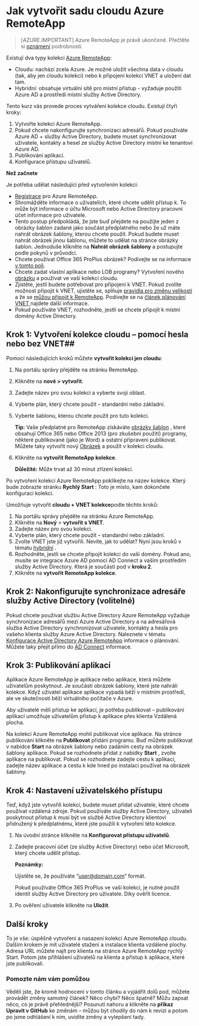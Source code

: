 <properties 
    pageTitle="Jak vytvořit kolekci cloudu Azure RemoteApp | Microsoft Azure" 
    description="Naučte se vytvářet nasazení RemoteApp Azure, který ukládá data v Azure cloudu." 
    services="remoteapp" 
    documentationCenter="" 
    authors="lizap" 
    manager="mbaldwin" 
    editor=""/>

<tags 
    ms.service="remoteapp" 
    ms.workload="compute" 
    ms.tgt_pltfrm="na" 
    ms.devlang="na" 
    ms.topic="article" 
    ms.date="08/15/2016" 
    ms.author="elizapo"/>

# <a name="how-to-create-a-cloud-collection-of-azure-remoteapp"></a>Jak vytvořit sadu cloudu Azure RemoteApp

> [AZURE.IMPORTANT]
> Azure RemoteApp je právě ukončené. Přečtěte si [oznámení](https://go.microsoft.com/fwlink/?linkid=821148) podrobnosti.

Existují dva typy kolekcí [Azure RemoteApp](remoteapp-collections.md): 

- Cloudu: nachází zcela Azure. Je možné uložit všechna data v cloudu (tak, aby jen cloudu kolekci) nebo k připojení kolekci VNET a uložení dat tam.   
- Hybridní: obsahuje virtuální sítě pro místní přístup - vyžaduje použití Azure AD a prostředí místní služby Active Directory.

Tento kurz vás provede proces vytváření kolekce cloudu. Existují čtyři kroky: 

1.  Vytvořte kolekci Azure RemoteApp.
2.  Pokud chcete nakonfigurujte synchronizaci adresářů. Pokud používáte Azure AD + služby Active Directory, budete muset synchronizovat uživatele, kontakty a hesel ze služby Active Directory místní ke tenantovi Azure AD.
5.  Publikování aplikací.
6.  Konfigurace přístupu uživatelů.


**Než začnete**

Je potřeba udělat následující před vytvořením kolekci:

- [Registrace](https://azure.microsoft.com/services/remoteapp/) pro Azure RemoteApp. 
- Shromážděte informace o uživatelích, které chcete udělit přístup k. To může být informace o účtu Microsoft nebo Active Directory pracovní účet informace pro uživatele.
- Tento postup předpokládá, že jste buď přejdete na použijte jeden z obrázky šablon zadané jako součást předplatného nebo že už máte nahrát obrázek šablony, kterou chcete použít. Pokud budete muset nahrát obrázek jinou šablonu, můžete to udělat na stránce obrázky šablon. Jednoduše klikněte na **Nahrát obrázek šablony** a postupujte podle pokynů v průvodci. 
- Chcete používat Office 365 ProPlus obrázek? Podívejte se na informace [v tomto poli](remoteapp-officesubscription.md).
- Chcete zadat vlastní aplikace nebo LOB programy? Vytvoření nového [obrázku](remoteapp-imageoptions.md) a používat ve vaší kolekci cloudu.
- Zjistěte, jestli budete potřebovat pro připojení k VNET. Pokud zvolíte možnost připojit k VNET, ujistěte se, splňuje [pravidla pro změnu velikosti](remoteapp-vnetsizing.md) a že se [můžou připojit k RemoteApp](remoteapp-vnet.md). Podívejte se na [článek plánování VNET ](remoteapp-planvnet.md)najdete další informace.
- Pokud používáte VNET, rozhodněte, jestli se chcete připojit k místní domény Active Directory.

## <a name="step-1-create-a-cloud-collection---with-or-without-a-vnet"></a>Krok 1: Vytvoření kolekce cloudu – pomocí hesla nebo bez VNET##


Pomocí následujících kroků můžete **vytvořit kolekci jen cloudu**:

1. Na portálu správy přejděte na stránku RemoteApp.
2. Klikněte na **nové > vytvořit**.
3. Zadejte název pro svou kolekci a vyberte svoji oblast.
4. Vyberte plán, který chcete použít – standardní nebo základní.
5. Vyberte šablonu, kterou chcete použít pro tuto kolekci. 

    **Tip:** Vaše předplatné pro RemoteApp získáváte [obrázky šablon](remoteapp-images.md) , které obsahují Office 365 nebo Office 2013 (pro zkušební použití) programy, některé publikované (jako je Word) a ostatní připraveni publikovat. Můžete taky vytvořit nový [Obrázek](remoteapp-imageoptions.md) a použít v kolekci cloudu.


1. Klikněte na **vytvořit RemoteApp kolekce**.
    
    **Důležité:** Může trvat až 30 minut zřízení kolekci.

Po vytvoření kolekci Azure RemoteApp poklikejte na název kolekce. Který bude zobrazte stránku **Rychlý Start** : Toto je místo, kam dokončete konfiguraci kolekci.

Umožňuje vytvořit **cloudu + VNET kolekce**podle těchto kroků:

1. Na portálu správy přejděte na stránku Azure RemoteApp.
2. Klikněte na **Nový** > **vytvořit s VNET**.
3. Zadejte název pro svou kolekci.
4. Vyberte plán, který chcete použít – standardní nebo základní.
5. Zvolte VNET jste již vytvořili. Nevíte, jak to udělat? Nyní jsou kroků v tématu [hybridní](remoteapp-create-hybrid-deployment.md) .
6. Rozhodněte, jestli se chcete připojit kolekci do vaší domény. Pokud ano, musíte se integrace Azure AD pomocí AD Connect a vaším prostředím služby Active Directory. Která je součástí pod v **kroku 2**.
6. Klikněte na **vytvořit RemoteApp kolekce**.


## <a name="step-2-configure-active-directory-directory-synchronization-optional"></a>Krok 2: Nakonfigurujte synchronizace adresáře služby Active Directory (volitelné) ##

Pokud chcete používat službu Active Directory Azure RemoteApp vyžaduje synchronizace adresářů mezi Azure Active Directory a na adresářová služba Active Directory synchronizovat uživatele, kontakty a hesla pro vašeho klienta služby Azure Active Directory. Naleznete v tématu [Konfigurace Active Directory Azure RemoteApp](remoteapp-ad.md) informace o plánování. Můžete taky přejít přímo do [AD Connect](https://blogs.technet.microsoft.com/enterprisemobility/2014/08/04/connecting-ad-and-azure-ad-only-4-clicks-with-azure-ad-connect/) informace.

## <a name="step-3-publish-apps"></a>Krok 3: Publikování aplikací ##

Aplikace Azure RemoteApp je aplikace nebo aplikace, která můžete uživatelům poskytnout. Je součástí obrázek šablony, které jste nahráli kolekce. Když uživatel aplikace aplikace vypadá běží v místním prostředí, ale ve skutečnosti běží virtuálního počítače v Azure. 

Aby uživatelé měli přístup ke aplikací, je potřeba publikovat – publikování aplikací umožňuje uživatelům přístup k aplikace přes klienta Vzdálená plocha.
 
Na kolekci Azure RemoteApp mohli publikovat více aplikace. Na stránce publikování klikněte na **Publikovat** přidání programu. Buď můžete publikovat v nabídce **Start** na obrázek šablony nebo zadáním cesty na obrázek šablony aplikace. Pokud se rozhodnete přidat z nabídky **Start** , zvolte aplikace na publikovat. Pokud se rozhodnete zadejte cestu k aplikaci, zadejte název aplikace a cestu k kde hned po instalaci používat na obrázek šablony.

## <a name="step-4-configure-user-access"></a>Krok 4: Nastavení uživatelského přístupu ##

Teď, když jste vytvořili kolekci, budete muset přidat uživatele, které chcete používat vzdálená zdroje. Pokud používáte služby Active Directory, uživateli poskytnout přístup k musí být ve službě Active Directory klientovi přidružený k předplatnému, které jste použili k vytvoření této kolekce.

1.  Na úvodní stránce klikněte na **Konfigurovat přístupu uživatelů**. 
2.  Zadejte pracovní účet (ze služby Active Directory) nebo účet Microsoft, který chcete udělit přístup.

    **Poznámky:** 

    Ujistěte se, že používáte “user@domain.com” formát.

    Pokud používáte Office 365 ProPlus ve vaší kolekci, je nutné použít identit služby Active Directory pro uživatele. Díky ověřit licence. 

3.  Po ověření uživatele klikněte na **Uložit**.


## <a name="next-steps"></a>Další kroky ##

To je vše: úspěšně vytvoření a nasazení kolekci Azure RemoteApp cloudu. Dalším krokem je mít uživatelé stažení a instalace klienta vzdálené plochy. Adresa URL můžete najít pro klienta na stránce Azure RemoteApp rychlý Start. Potom jste přihlášení uživatelů na klienta a přístup k aplikace, které jste publikovali.

### <a name="help-us-help-you"></a>Pomozte nám vám pomůžou 
Věděli jste, že kromě hodnocení v tomto článku a vyjádřit dolů pod, můžete provádět změny samotný článek? Něco chybí? Něco špatně? Můžu zapsat něco, co je právě přehlednější? Posunutí nahoru a klikněte na **příkaz Upravit v GitHub** ke změnám – můžou být chodily do nám k revizi a potom po jsme odhlášení k nim, uvidíte změny a vylepšení tady.
